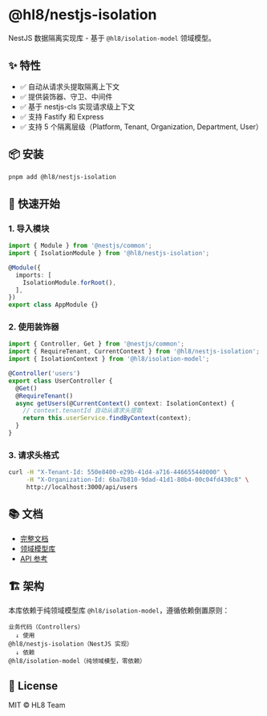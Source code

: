 # @hl8/nestjs-isolation

NestJS 数据隔离实现库 - 基于 `@hl8/isolation-model` 领域模型。

## ✨ 特性

- ✅ 自动从请求头提取隔离上下文
- ✅ 提供装饰器、守卫、中间件
- ✅ 基于 nestjs-cls 实现请求级上下文
- ✅ 支持 Fastify 和 Express
- ✅ 支持 5 个隔离层级（Platform, Tenant, Organization, Department, User）

## 📦 安装

```bash
pnpm add @hl8/nestjs-isolation
```

## 🚀 快速开始

### 1. 导入模块

```typescript
import { Module } from '@nestjs/common';
import { IsolationModule } from '@hl8/nestjs-isolation';

@Module({
  imports: [
    IsolationModule.forRoot(),
  ],
})
export class AppModule {}
```

### 2. 使用装饰器

```typescript
import { Controller, Get } from '@nestjs/common';
import { RequireTenant, CurrentContext } from '@hl8/nestjs-isolation';
import { IsolationContext } from '@hl8/isolation-model';

@Controller('users')
export class UserController {
  @Get()
  @RequireTenant()
  async getUsers(@CurrentContext() context: IsolationContext) {
    // context.tenantId 自动从请求头提取
    return this.userService.findByContext(context);
  }
}
```

### 3. 请求头格式

```bash
curl -H "X-Tenant-Id: 550e8400-e29b-41d4-a716-446655440000" \
     -H "X-Organization-Id: 6ba7b810-9dad-41d1-80b4-00c04fd430c8" \
     http://localhost:3000/api/users
```

## 📚 文档

- [完整文档](../../specs/001-hl8-nestjs-enhance/isolation-quickstart.md)
- [领域模型库](../isolation-model)
- [API 参考](../../specs/001-hl8-nestjs-enhance/contracts/isolation-api.md)

## 🏗️ 架构

本库依赖于纯领域模型库 `@hl8/isolation-model`，遵循依赖倒置原则：

```
业务代码（Controllers）
  ↓ 使用
@hl8/nestjs-isolation（NestJS 实现）
  ↓ 依赖
@hl8/isolation-model（纯领域模型，零依赖）
```

## 📄 License

MIT © HL8 Team
